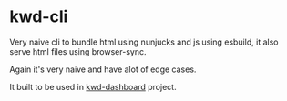 # kwd-cli 

Very naive cli to bundle html using nunjucks and js using esbuild,
it also serve html files using browser-sync.

Again it's very naive and have alot of edge cases.

It built to be used in [kwd-dashboard](https://github.com/Kamona-WD/kwd-dashboard) project.
